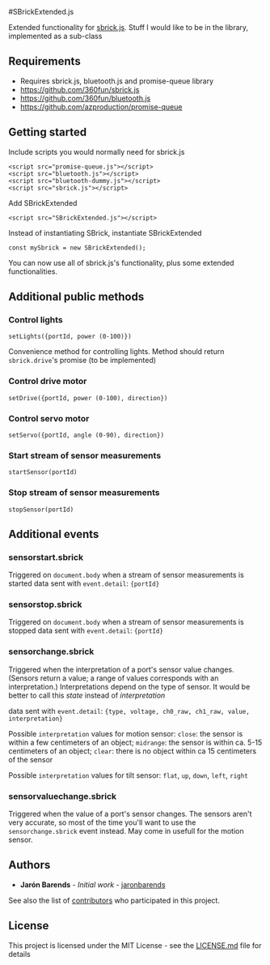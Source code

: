 #SBrickExtended.js

Extended functionality for [sbrick.js](https://github.com/360fun/sbrick.js). Stuff I would like to be in the library, implemented as a sub-class

## Requirements

* Requires sbrick.js, bluetooth.js and promise-queue library
* https://github.com/360fun/sbrick.js
* https://github.com/360fun/bluetooth.js
* https://github.com/azproduction/promise-queue

## Getting started

Include scripts you would normally need for sbrick.js
```
<script src="promise-queue.js"></script>
<script src="bluetooth.js"></script>
<script src="bluetooth-dummy.js"></script>
<script src="sbrick.js"></script>
```

Add SBrickExtended
```
<script src="SBrickExtended.js"></script>
```

Instead of instantiating SBrick, instantiate SBrickExtended
```
const mySbrick = new SBrickExtended();
```

You can now use all of sbrick.js's functionality, plus some extended functionalities.

## Additional public methods

### Control lights

```
setLights({portId, power (0-100)})
```

Convenience method for controlling lights.
Method should return `sbrick.drive`'s promise (to be implemented)

### Control drive motor

```
setDrive({portId, power (0-100), direction})
```

### Control servo motor

```
setServo({portId, angle (0-90), direction})
```

### Start stream of sensor measurements

```
startSensor(portId)
```

### Stop stream of sensor measurements

```
stopSensor(portId)
```

## Additional events

### sensorstart.sbrick

Triggered on `document.body` when a stream of sensor measurements is started
data sent with `event.detail`: `{portId}`

### sensorstop.sbrick

Triggered on `document.body` when a stream of sensor measurements is stopped
data sent with `event.detail`: `{portId}`

### sensorchange.sbrick

Triggered when the interpretation of a port's sensor value changes. (Sensors return a value; a range of values corresponds with an interpretation.) Interpretations depend on the type of sensor.
It would be better to call this _state_ instead of _interpretation_

data sent with `event.detail`: `{type, voltage, ch0_raw, ch1_raw, value, interpretation}`

Possible `interpretation` values for motion sensor:
`close`: the sensor is within a few centimeters of an object;
`midrange`: the sensor is within ca. 5-15 centimeters of an object;
`clear`: there is no object within ca 15 centimeters of the sensor

Possible `interpretation` values for tilt sensor:
`flat`, `up`, `down`, `left`, `right`

### sensorvaluechange.sbrick

Triggered when the value of a port's sensor changes. The sensors aren't very accurate, so most of the time you'll want to use the `sensorchange.sbrick` event instead. May come in usefull for the motion sensor. 

## Authors

* **Jarón Barends** - *Initial work* - [jaronbarends](https://github.com/jaronbarends)

See also the list of [contributors](https://github.com/jaronbarends/your-project/graphs/contributors) who participated in this project.

## License

This project is licensed under the MIT License - see the [LICENSE.md](LICENSE.md) file for details

